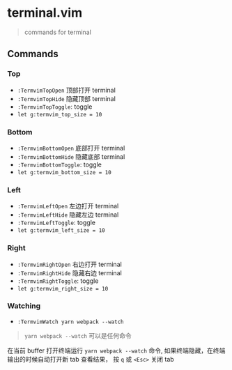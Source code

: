 # terminal.vim

> commands for terminal

## Commands

### Top

- `:TermvimTopOpen` 顶部打开 terminal
- `:TermvimTopHide` 隐藏顶部 terminal
- `:TermvimTopToggle`: toggle
- `let g:termvim_top_size = 10`

### Bottom

- `:TermvimBottomOpen` 底部打开 terminal
- `:TermvimBottomHide` 隐藏底部 terminal
- `:TermvimBottomToggle`: toggle
- `let g:termvim_bottom_size = 10`

### Left

- `:TermvimLeftOpen` 左边打开 terminal
- `:TermvimLeftHide` 隐藏左边 terminal
- `:TermvimLeftToggle`: toggle
- `let g:termvim_left_size = 10`

### Right

- `:TermvimRightOpen` 右边打开 terminal
- `:TermvimRightHide` 隐藏右边 terminal
- `:TermvimRightToggle`: toggle
- `let g:termvim_right_size = 10`

### Watching

- `:TermvimWatch yarn webpack --watch`

> `yarn webpack --watch` 可以是任何命令

在当前 buffer 打开终端运行 `yarn webpack --watch` 命令,
如果终端隐藏，在终端输出的时候自动打开新 tab 查看结果，
按 `q` 或 `<Esc>` 关闭 tab
